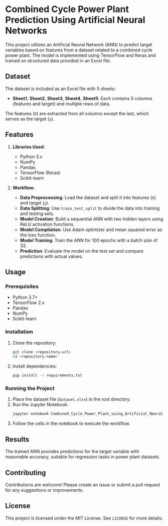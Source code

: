 # Combined Cycle Power Plant Prediction Using Artificial Neural Networks

This project utilizes an Artificial Neural Network (ANN) to predict target variables based on features from a dataset related to a combined cycle power plant. The model is implemented using TensorFlow and Keras and trained on structured data provided in an Excel file.

## Dataset

The dataset is included as an Excel file with 5 sheets:
- **Sheet1**, **Sheet2**, **Sheet3**, **Sheet4**, **Sheet5**: Each contains 5 columns (features and target) and multiple rows of data.

The features (`X`) are extracted from all columns except the last, which serves as the target (`y`).

## Features

1. **Libraries Used**:
   - Python 3.x
   - NumPy
   - Pandas
   - TensorFlow (Keras)
   - Scikit-learn

2. **Workflow**:
   - **Data Preprocessing**: Load the dataset and split it into features (`X`) and target (`y`).
   - **Data Splitting**: Use `train_test_split` to divide the data into training and testing sets.
   - **Model Creation**: Build a sequential ANN with two hidden layers using ReLU activation functions.
   - **Model Compilation**: Use Adam optimizer and mean squared error as the loss function.
   - **Model Training**: Train the ANN for 100 epochs with a batch size of 32.
   - **Prediction**: Evaluate the model on the test set and compare predictions with actual values.

## Usage

### Prerequisites
- Python 3.7+
- TensorFlow 2.x
- Pandas
- NumPy
- Scikit-learn

### Installation
1. Clone the repository:
   ```bash
   git clone <repository-url>
   cd <repository-name>
   ```
2. Install dependencies:
   ```bash
   pip install -r requirements.txt
   ```

### Running the Project
1. Place the dataset file (`dataset.xlsx`) in the root directory.
2. Run the Jupyter Notebook:
   ```bash
   jupyter notebook Combined_Cycle_Power_Plant_using_Artificial_Neural_Network.ipynb
   ```
3. Follow the cells in the notebook to execute the workflow.



## Results
The trained ANN provides predictions for the target variable with reasonable accuracy, suitable for regression tasks in power plant datasets.

## Contributing
Contributions are welcome! Please create an issue or submit a pull request for any suggestions or improvements.

## License
This project is licensed under the MIT License. See `LICENSE` for more details.

